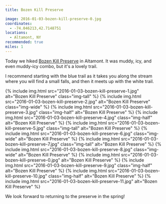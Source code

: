 ```yaml
---
title: Bozen Kill Preserve

image: 2016-01-03-bozen-kill-preserve-0.jpg
coordinates:
  - -74.046213,42.7148751
locations:
  - Altamont, NY
recommended: true
miles: 1
---
```


Today we hiked [Bozen Kill Preserve](http://mohawkhudson.org/our-preserves/bozen-kill-protected-area/) in Altamont. It was muddy, icy, and even muddy-icy combo, but it's a lovely trail.

I recommend starting with the blue trail as it takes you along the stream where you will find a small falls, and then it meets up with the white trail.

<div class="photos">
{% include img.html src="2016-01-03-bozen-kill-preserve-1.jpg" alt="Bozen Kill Preserve" class="img-tall" %}
{% include img.html src="2016-01-03-bozen-kill-preserve-2.jpg" alt="Bozen Kill Preserve" class="img-wide" %}
{% include img.html src="2016-01-03-bozen-kill-preserve-3.jpg" class="img-half" alt="Bozen Kill Preserve" %}
{% include img.html src="2016-01-03-bozen-kill-preserve-4.jpg" class="img-half" alt="Bozen Kill Preserve" %}
{% include img.html src="2016-01-03-bozen-kill-preserve-5.jpg" class="img-tall" alt="Bozen Kill Preserve" %}
{% include img.html src="2016-01-03-bozen-kill-preserve-6.jpg" class="img-wide" alt="Bozen Kill Preserve" %}
{% include img.html src="2016-01-03-bozen-kill-preserve-7.jpg" class="img-tall" alt="Bozen Kill Preserve" %}
{% include img.html src="2016-01-03-bozen-kill-preserve-8.jpg" class="img-wide" alt="Bozen Kill Preserve" %}
{% include img.html src="2016-01-03-bozen-kill-preserve-0.jpg" alt="Bozen Kill Preserve" %}
{% include img.html src="2016-01-03-bozen-kill-preserve-9.jpg" class="img-half" alt="Bozen Kill Preserve" %}
{% include img.html src="2016-01-03-bozen-kill-preserve-10.jpg" class="img-half" alt="Bozen Kill Preserve" %}
{% include img.html src="2016-01-03-bozen-kill-preserve-11.jpg" alt="Bozen Kill Preserve" %}
</div>

We look forward to returning to the preserve in the spring!
